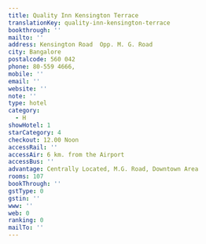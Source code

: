 ```yaml
---
title: Quality Inn Kensington Terrace
translationKey: quality-inn-kensington-terrace
bookthrough: ''
mailto: ''
address: Kensington Road  Opp. M. G. Road
city: Bangalore
postalcode: 560 042
phone: 80-559 4666,
mobile: ''
email: ''
website: ''
note: ''
type: hotel
category:
  - H
showHotel: 1
starCategory: 4
checkout: 12.00 Noon
accessRail: ''
accessAir: 6 km. from the Airport
accessBus: ''
advantage: Centrally Located, M.G. Road, Downtown Area
rooms: 107
bookThrough: ''
gstType: 0
gstin: ''
www: ''
web: 0
ranking: 0
mailTo: ''
---
```







